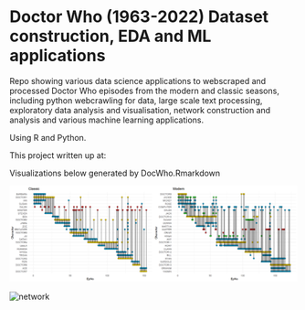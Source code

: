 # Doctor Who (1963-2022) Dataset construction, EDA and ML applications

Repo showing various data science applications to webscraped and processed Doctor Who episodes from the modern and classic seasons, including python webcrawling for data, large scale text processing, exploratory data analysis and visualisation, network construction and analysis and various machine learning applications.

Using R and Python.

This project written up at:

Visualizations below generated by DocWho.Rmarkdown

![overlap](Rmarkdown/Episode_Overlap.png)


![network](Rmarkdown/Doctor_Who_Network.png)
